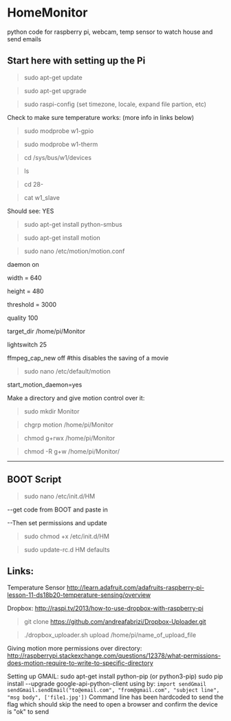 HomeMonitor
===========
python code for raspberry pi, webcam, temp sensor to watch house and send emails

Start here with setting up the Pi
---------------------------------
>sudo apt-get update

>sudo apt-get upgrade

>sudo raspi-config    (set timezone, locale, expand file partion, etc)

Check to make sure temperature works:  (more info in links below)

>sudo modprobe w1-gpio

>sudo modprobe w1-therm

>cd /sys/bus/w1/devices

>ls

>cd 28- <tab>

>cat w1_slave

Should see: YES


>sudo apt-get install python-smbus

>sudo apt-get install motion

>sudo nano /etc/motion/motion.conf

daemon on

width = 640

height = 480

threshold = 3000

quality 100

target_dir /home/pi/Monitor

lightswitch 25

ffmpeg_cap_new off   #this disables the saving of a movie

>sudo nano /etc/default/motion

start_motion_daemon=yes


Make a directory and give motion control over it:

>sudo mkdir Monitor

>chgrp motion /home/pi/Monitor

>chmod g+rwx /home/pi/Monitor

>chmod -R g+w /home/pi/Monitor/


-----------
BOOT Script
-----------
>sudo nano /etc/init.d/HM

--get code from BOOT and paste in

--Then set permissions and update

>sudo chmod +x /etc/init.d/HM

>sudo update-rc.d HM defaults



Links:
------
Temperature Sensor
http://learn.adafruit.com/adafruits-raspberry-pi-lesson-11-ds18b20-temperature-sensing/overview

Dropbox:
http://raspi.tv/2013/how-to-use-dropbox-with-raspberry-pi
>git clone https://github.com/andreafabrizi/Dropbox-Uploader.git

>./dropbox_uploader.sh upload /home/pi/name_of_upload_file

Giving motion more permissions over directory:
http://raspberrypi.stackexchange.com/questions/12378/what-permissions-does-motion-require-to-write-to-specific-directory

Setting up GMAIL:
sudo apt-get install python-pip   (or python3-pip)
sudo pip install --upgrade google-api-python-client
using by:
`
import sendGmail
sendGmail.sendEmail("to@email.com", "from@gmail.com", "subject line", "msg body", ['file1.jpg'])
`
Command line has been hardcoded to send the flag which should skip the need to open a browser and confirm the device is "ok" to send

